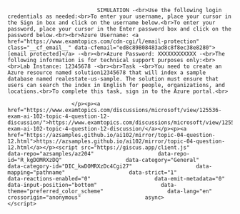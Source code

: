 <p class="card-text">
							
								SIMULATION -<br>Use the following login credentials as needed:<br>To enter your username, place your cursor in the Sign in box and click on the username below.<br>To enter your password, place your cursor in the Enter password box and click on the password below.<br><br>Azure Username: <a href="https://www.examtopics.com/cdn-cgi/l/email-protection" class="__cf_email__" data-cfemail="ed8c89808483ad8c8f8ec38e8280">[email protected]</a> -<br><br>Azure Password: XXXXXXXXXXXX -<br>The following information is for technical support purposes only:<br><br>Lab Instance: 12345678 -<br><br>Task -<br>You need to create an Azure resource named solution12345678 that will index a sample database named realestate-us-sample. The solution must ensure that users can search the index in English for people, organizations, and locations.<br>To complete this task, sign in to the Azure portal.<br>
							
						</p><p><a href="https://www.examtopics.com/discussions/microsoft/view/125536-exam-ai-102-topic-4-question-12-discussion/">https://www.examtopics.com/discussions/microsoft/view/125536-exam-ai-102-topic-4-question-12-discussion/</a></p><p><a href="https://azsamples.github.io/ai102/mirror/topic-04-question-12.html">https://azsamples.github.io/ai102/mirror/topic-04-question-12.html</a></p><script src="https://giscus.app/client.js"                    data-repo="azsamples/az204"                    data-repo-id="R_kgDOMRXzDQ"                    data-category="General"                    data-category-id="DIC_kwDOMRXzDc4Cgi27"                    data-mapping="pathname"                    data-strict="1"                    data-reactions-enabled="0"                    data-emit-metadata="0"                    data-input-position="bottom"                    data-theme="preferred_color_scheme"                    data-lang="en"                    crossorigin="anonymous"                    async>                    </script>